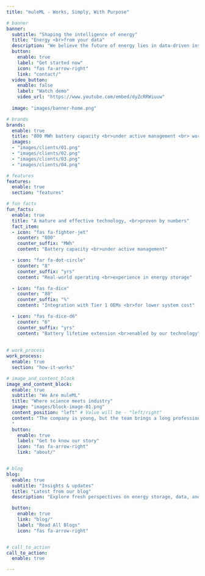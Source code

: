 ```yaml
---
title: "muleML - Works, Simply, With Purpose"

# banner
banner:
  subtitle: "Shaping the intelligence of energy"
  title: "Energy <br>from your data"
  description: "We believe the future of energy lies in data-driven insights. <br>That’s why we democratize machine learning and data engineering in energy storage, helping the world build more sustainable and resilient energy systems."
  button:
    enable: true
    label: "Get started now"
    icon: "fas fa-arrow-right"
    link: "contact/"
  video_button:
    enable: false
    label: "Watch demo"
    video_url: "https://www.youtube.com/embed/dyZcRRWiuuw"
  
  image: "images/banner-home.png"

# brands
brands:
  enable: true
  title: "800 MWh battery capacity <br>under active management <br> worldwide"
  images: 
  - "images/clients/01.png"
  - "images/clients/02.png"
  - "images/clients/03.png"
  - "images/clients/04.png"

# features
features:
  enable: true
  section: "features"

# fun facts
fun_facts:
  enable: true
  title: "A mature and effective technology, <br>proven by numbers"
  fact_item:
  - icon: "fas fa-fighter-jet"
    counter: "800"
    counter_suffix: "MWh"
    content: "Battery capacity <br>under active management"

  - icon: "far fa-dot-circle"
    counter: "8"
    counter_suffix: "yrs"
    content: "Real-world operating <br>experience in energy storage"

  - icon: "fas fa-dice"
    counter: "80"
    counter_suffix: "%"
    content: "Integration with Tier 1 OEMs <br>for lower system cost"

  - icon: "fas fa-dice-d6"
    counter: "6"
    counter_suffix: "yrs"
    content: "Battery lifetime extension <br>enabled by our technology"
    
    
# work_process
work_process:
  enable: true
  section: "how-it-works"

# image_and_content_block
image_and_content_block:
  enable: true
  subtitle: "We Are muleML"
  title: "Where science meets industry"
  image: "images/block-image-01.png"
  content_position: "left" # Value will be - "left/right"
  content: "The company is young, but the team brings a long professional history. Born from the initiative of former MIT researchers with the goal of transferring cutting-edge expertise into the European innovation landscape, we combine strong academic credentials with industry experience in IT consulting, analytics, and project management—creating a unique profile for technology transfer and applied research that bridges scientific knowledge with industrial applications.
  "
  button:
    enable: true
    label: "Get to know our story"
    icon: "fas fa-arrow-right"
    link: "about/"


# blog
blog:
  enable: true
  subtitle: "Insights & updates"
  title: "Latest from our blog"
  description: "Explore fresh perspectives on energy storage, data, and machine learning shaping the future"

  button:
    enable: true
    link: "blog/"
    label: "Read All Blogs"
    icon: "fas fa-arrow-right"


# call_to_action
call_to_action:
  enable: true

---
```

